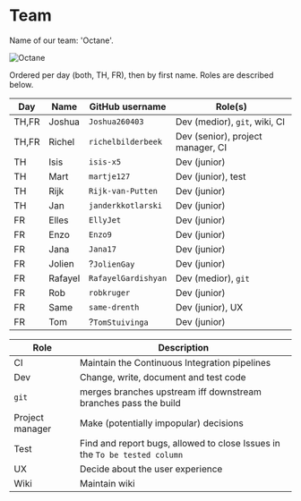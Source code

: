 # Team

Name of our team: 'Octane'.

![Octane](../pics/octane_black.png)

Ordered per day (both, TH, FR), then by first name. Roles are described below.

Day|Name|GitHub username|Role(s)
---|---|---|---
TH,FR|Joshua|`Joshua260403`|Dev (medior), `git`, wiki, CI
TH,FR|Richel|`richelbilderbeek`|Dev (senior), project manager, CI
TH|Isis|`isis-x5`|Dev (junior)
TH|Mart|`martje127`|Dev (junior), test
TH|Rijk|`Rijk-van-Putten`|Dev (junior)
TH|Jan|`janderkkotlarski`|Dev (junior)
FR|Elles|`EllyJet`|Dev (junior)
FR|Enzo|`Enzo9`|Dev (junior)
FR|Jana|`Jana17`|Dev (junior)
FR|Jolien|?`JolienGay`|Dev (junior)
FR|Rafayel|`RafayelGardishyan`|Dev (medior), `git`
FR|Rob|`robkruger`|Dev (junior)
FR|Same|`same-drenth`|Dev (junior), UX
FR|Tom|?`TomStuivinga`|Dev (junior)

Role|Description
---|---
CI|Maintain the Continuous Integration pipelines 
Dev|Change, write, document and test code
`git`|merges branches upstream iff downstream branches pass the build
Project manager|Make (potentially impopular) decisions
Test|Find and report bugs, allowed to close Issues in the `To be tested column`
UX|Decide about the user experience
Wiki|Maintain wiki
